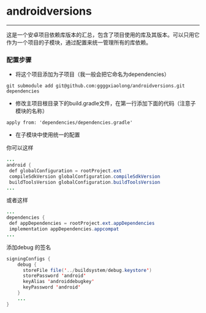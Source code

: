 # androidversions
---
这是一个安卓项目依赖库版本的汇总，包含了项目使用的库及其版本。可以只用它作为一个项目的子模块，通过配置来统一管理所有的库依赖。

### 配置步骤
* 将这个项目添加为子项目（我一般会把它命名为dependencies）
 ```shell
 git submodule add git@github.com:ggggxiaolong/androidversions.git dependencies
 ```
* 修改主项目根目录下的build.gradle文件，在第一行添加下面的代码（注意子模块的名称）
```shell
apply from: 'dependencies/dependencies.gradle'
```
* 在子模块中使用统一的配置

 你可以这样
 ```java
 ...
 android {
  def globalConfiguration = rootProject.ext
  compileSdkVersion globalConfiguration.compileSdkVersion
  buildToolsVersion globalConfiguration.buildToolsVersion
 ...
 ```
 或者这样
 ```java
 ...
 dependencies {
  def appDependencies = rootProject.ext.appDependencies
  implementation appDependencies.appcompat
 ...
 ```

添加debug 的签名
```java
signingConfigs {
    debug {
      storeFile file('../buildsystem/debug.keystore')
      storePassword 'android'
      keyAlias 'androiddebugkey'
      keyPassword 'android'
    }
    ...
}
```